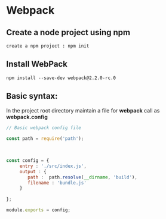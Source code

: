 # Webpack 

## Create a node project using npm
```
create a npm project : npm init
```

## Install WebPack
```
npm install --save-dev webpack@2.2.0-rc.0
```


## Basic syntax:
In the project root directory maintain a file for **webpack** call as **webpack.config**
```javascript
// Basic webpack config file

const path = require('path');
 
 
 
const config = {
	 entry : './src/index.js',
	 output : {
		path :  path.resolve(__dirname, 'build'),
		filename : 'bundle.js'
	 }
	 
};

module.exports = config;
```
